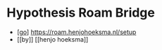 # Hypothesis Roam Bridge

- [[go]] https://roam.henjohoeksma.nl/setup
- [[by]] [[henjo hoeksma]]


[//begin]: # "Autogenerated link references for markdown compatibility"
[go]: go "Go"
[//end]: # "Autogenerated link references"